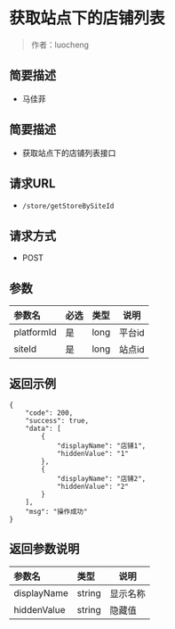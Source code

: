# 获取站点下的店铺列表

> 作者：luocheng

## 简要描述

- 马佳菲
    
## 简要描述

- 获取站点下的店铺列表接口

## 请求URL
- `/store/getStoreBySiteId `
  
## 请求方式
- POST 

## 参数

|参数名|必选|类型|说明|
|:----    |:---|:----- |-----   |
|platformId |是   |long  |平台id  |
|siteId |是   |long  |站点id  |

## 返回示例 

``` 
{
    "code": 200,
    "success": true,
    "data": [
        {
            "displayName": "店铺1",
            "hiddenValue": "1"
        },
        {
            "displayName": "店铺2",
            "hiddenValue": "2"
        }
    ],
    "msg": "操作成功"
}
```

## 返回参数说明 

|参数名|类型|说明|
|:-----  |:-----|-----                           |
|displayName |string   |显示名称  |
|hiddenValue |string   |隐藏值  |